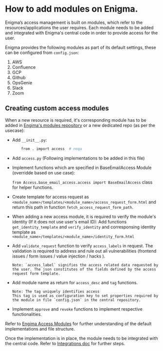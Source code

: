 # How to add modules on Enigma.

Enigma’s access management is built on modules, which refer to the resources/applications the user requires.
Each module needs to be added and integrated with Enigma's central code in order to provide access for the user.

Enigma provides the following modules as part of its default settings, these can be configured from `config.json`:
1. AWS
2. Confluence
3. GCP
4. Github
5. OpsGenie
6. Slack
7. Zoom

## Creating custom access modules

When a new resource is required, it's corresponding module has to be added in [Engima's modules repository](https://github.com/browserstack/enigma-public-access-modules.git) or a new dedicated repo (as per the usecase):

- Add `__init__.py`:

    ```bash
        from . import access  # noqa
    ```
- Add `access.py` (Following implementations to be added in this file)
- Implement functions which are specified in BaseEmailAccess Module (overridde based on use case):

    `from Access.base_email_access.access import BaseEmailAccess` class for helper functions.
- Create template for access request as `<module_name>/templates/<module_name>/access_request_form.html` and return this path in function `fetch_access_request_form_path`.
- When adding a new access module, it is required to verify the module's identity (If it does not use user's email ID):
    Add functions `get_identity_template` and `verify_identity` and corresponsing identity template as `<module_name>/templates/<module_name>/identity_form.html`
- Add `validate_request` function to verify `access_labels` in request. The validation is required to address and rule out all vulnerabilities (frontend issues / form issues / value injection / hacks ).
    ```
    Note: `access_label` signifies the access related data requested by the user. The json constitutes of the fields defined by the access request form template.
    ```
- Add module name as return for `access_desc` and `tag` functions.
    ```
    Note: The tag uniquely identifies access
    This tag is used as configuration key to set properties required by the module in file `config.json` in the central repository.
    ```
- Implement `approve` and `revoke` functions to implement respective functionalities.

Refer to [Engima Access Modules](https://github.com/browserstack/enigma-public-access-modules.git) for further understanding of the default implementations and file structure.

Once the implementation is in place, the module needs to be integrated with the central code.
Refer to [Integrations doc](/docs/%E2%80%9CHow-to%E2%80%9D%20guides/Integrating%20Modules.md) for further steps.
